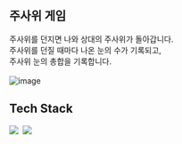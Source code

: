 ## 주사위 게임
주사위를 던지면 나와 상대의 주사위가 돌아갑니다.<br>
주사위를 던질 때마다 나온 눈의 수가 기록되고,<br>
주사위 눈의 총합을 기록합니다.<br><br>
![image](https://user-images.githubusercontent.com/57048162/130483030-46355ab9-a265-406b-afb3-7a12e59ec817.png)

## Tech Stack
<p>
  <img src="https://img.shields.io/badge/React-61DAFB?style=flat-square&logo=React&logoColor=white"/>&nbsp 
  <img src="https://img.shields.io/badge/SCSS-CC6699?style=flat-square&logo=sass&logoColor=white"/>&nbsp 
</p>
